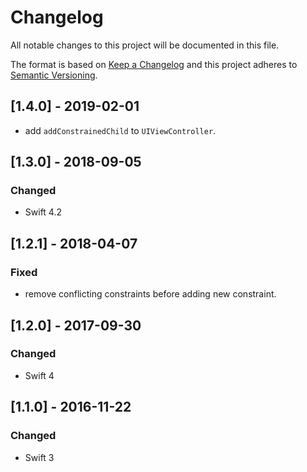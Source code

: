 # Changelog
All notable changes to this project will be documented in this file.

The format is based on [Keep a Changelog](http://keepachangelog.com/en/1.0.0/)
and this project adheres to [Semantic Versioning](http://semver.org/spec/v2.0.0.html).

## [1.4.0] - 2019-02-01

- add `addConstrainedChild` to `UIViewController`.

## [1.3.0] - 2018-09-05

### Changed
- Swift 4.2

## [1.2.1] - 2018-04-07

### Fixed
- remove conflicting constraints before adding new constraint.

## [1.2.0] - 2017-09-30

### Changed
- Swift 4

## [1.1.0] - 2016-11-22

### Changed
- Swift 3

